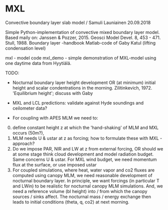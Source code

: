 # MXL
Convective boundary layer slab model / Samuli Launiainen 20.09.2018

Simple Python-implementation of convective mixed boundary layer model. Based maily on:
Janssen & Pozzer, 2015. Geosci Model Devel. 8, 453 - 471.
Stull, 1988. Boundary layer -handbook
Matlab-code of Gaby Katul (lifting condensation level)

mxl - model code
mxl_demo - simple demonstration of MXL-model using one daytime data from Hyytiälä.

TODO:
* Nocturnal boundary layer height development OR (at minimum) initial height and scalar condentrations in the morning. Zilitinkevich, 1972. 'Equilibrium height'; discuss with Gaby
* MXL and LCL predictions: validate against Hyde soundings and ceilometer data?

* For coupling with APES MLM we need to: 
0) define constant height z at which the 'hand-shaking' of MLM and MXL occurs (50m?), 
1) MLM needs U & ustar at z as forcing; how to formulate these with MXL -approach?
2) Do we impose PAR, NIR and LW at z from external forcing, OR should we at some stage think cloud development and model radiation       budget. Same concerns U & ustar. For MXL wind budget, we need momentum flux at the surface, or use imposed ustar
3) For coupled simulations, where heat, water vapor and co2 fluxes are computed using canopy MLM, we need reasonable development of     nocturnal boundary layer. In principle, we want forcings (in particular T and LWin) to be realistic for nocturnal canopy MLM simulations. And, we need a reference volume (bl height) into / from which the canopy sources / sinks affect. The nocturnal mass / energy exchange then leads to initial conditions (theta, q, co2) at next morning.
  
